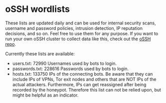# oSSH wordlists
These lists are updated daily and can be used for internal security scans, username and password policies, intrusion detection, IP reputation decisions, and so on. Feel free to use them for any purpose. If you want to run your own oSSH cluster to collect data like this, check out the [oSSH repo](https://github.com/toxyl/ossh).  

Currently these lists are available:  
- users.txt: 72990                                                                                                                                                                                                                                                                                                                                                                                          Usernames used by bots to login. 
- passwords.txt: 228616                                                                                                                                                                                                                                                                                                                                                                                          Passwords used by bots to login. 
- hosts.txt: 133750                                                                                                                                                                                                                                                                                                                                                                                          IPs of the connecting bots. Be aware that they can include IPs of VPNs, Tor exit nodes and others that are NOT IPs of the actual attackers. Furthermore, IPs can get reassigned after being recorded by the honeypot. Therefore this list can not be relied upon, but might be helpful as an indicator.
